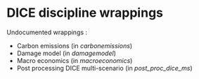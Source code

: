 # DICE discipline wrappings

Undocumented wrappings :
* Carbon emissions (in *carbonemissions*)
* Damage model (in *damagemodel*)
* Macro economics (in *macroeconomics*)
* Post processing DICE multi-scenario (in *post_proc_dice_ms*)
